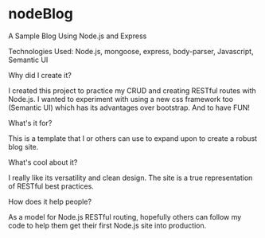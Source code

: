 # nodeBlog
A Sample Blog Using Node.js and Express

Technologies Used: Node.js, mongoose, express, body-parser, Javascript, Semantic UI

Why did I create it?

  I created this project to practice my CRUD and creating RESTful routes with Node.js. 
  I wanted to experiment with using a new css framework too (Semantic UI) which has its advantages over bootstrap.
  And to have FUN!

What's it for?

  This is a template that I or others can use to expand upon to create a robust blog site. 

What's cool about it?
  
  I really like its versatility and clean design. The site is a true representation of RESTful best practices.

How does it help people?
  
  As a model for Node.js RESTful routing, hopefully others can follow my code to help them get their first Node.js site into production.
